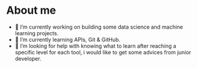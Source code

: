 # About me



- 🔭 I’m currently working on building some data science and machine learning projects.
- 🌱 I’m currently learning APIs, Git & GitHub.
- 🤔 I’m looking for help with knowing what to learn after reaching a specific level for each tool, i would like to get some advices from junior developer.
